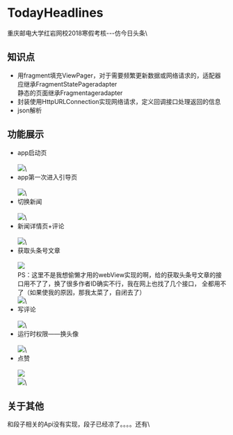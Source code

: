 # TodayHeadlines
重庆邮电大学红岩网校2018寒假考核---仿今日头条\
## 知识点
* 用fragment填充ViewPager，对于需要频繁更新数据或网络请求的，适配器应继承FragmentStatePageradapter\
静态的页面继承Fragmentageradapter
* 封装使用HttpURLConnection实现网络请求，定义回调接口处理返回的信息
* json解析
## 功能展示
* app启动页\
\
![](https://github.com/kiritoj/TodayHeadlines/blob/master/readmePicture/%E5%90%AF%E5%8A%A8%E9%A1%B5.gif)\
* app第一次进入引导页\
\
![](https://github.com/kiritoj/TodayHeadlines/blob/master/readmePicture/%E5%BC%95%E5%AF%BC%E9%A1%B5.gif)\
* 切换新闻\
\
![](https://github.com/kiritoj/TodayHeadlines/blob/master/readmePicture/%E5%88%87%E6%8D%A2%E6%96%B0%E9%97%BB.gif)\
* 新闻详情页+评论\
\
![](https://github.com/kiritoj/TodayHeadlines/blob/master/readmePicture/%E6%96%B0%E9%97%BB%E5%86%85%E5%AE%B9%E5%92%8C%E8%AF%84%E8%AE%BA.gif)\
* 获取头条号文章\
\
![](https://github.com/kiritoj/TodayHeadlines/blob/master/readmePicture/%E4%BD%9C%E8%80%85%E6%96%87%E7%AB%A0.gif)\
PS：这里不是我想偷懒才用的webView实现的啊，给的获取头条号文章的接口用不了了，换了很多作者ID确实不行，我在网上也找了几个接口，
全都用不了（如果使我的原因，那我太菜了，自闭去了）\
![](https://github.com/kiritoj/TodayHeadlines/blob/master/readmePicture/error.png)\
* 写评论\
\
![](https://github.com/kiritoj/TodayHeadlines/blob/master/readmePicture/%E5%86%99%E8%AF%84%E8%AE%BA.gif)\
* 运行时权限——换头像\
\
![](https://github.com/kiritoj/TodayHeadlines/blob/master/readmePicture/%E6%8D%A2%E5%A4%B4%E5%83%8F.gif)\
* 点赞\
\
![](https://github.com/kiritoj/TodayHeadlines/blob/master/readmePicture/%E7%82%B9%E8%B5%9E.gif)\
![](https://github.com/kiritoj/TodayHeadlines/blob/master/readmePicture/%E6%94%B9%E4%BF%A1%E6%81%AF.gif)\
## 关于其他
和段子相关的Api没有实现，段子已经凉了。。。。还有\

